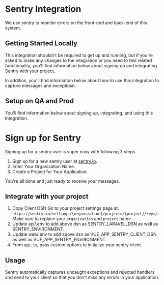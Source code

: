 # Sentry Integration

We use sentry to monitor errors on the front-end and back-end of this system.

## Getting Started Locally

This integration shouldn't be required to get up and running, but if you're asked to make any changes to the integration or you need to test related functionality, you'll find information below about signing up and integrating Sentry with your project.

In addition, you'll find information below about how to use this integration to capture messages and exceptiosn.

## Setup on QA and Prod

You'll find information below about signing up, integrating, and using this integration.

# Sign up for Sentry

Signing up for a sentry user is super easy with following 3 steps.

1. Sign up for a new sentry user at [sentry.io](https://sentry.io).
2. Enter Your Organization Name.
3. Create a Project for Your Application.

You're all done and just ready to receive your messages.

## Integrate with your project

1. Copy Client DSN
Go to your project settings page at. `https://sentry.io/settings/{organization}/projects/{project}/keys/`.
Make sure to replace your `organization` and `project` name.
2. Update api/.env to add above dsn as SENTRY_LARAVEL_DSN as well as SENTRY_ENVIRONMENT.
3. Update web/.env to add above dsn as VUE_APP_SENTRY_CLIENT_DSN as well as VUE_APP_SENTRY_ENVIRONMENT.
4. From `app.js`, pass custom options to initialize your sentry client.

## Usage

Sentry automatically captures uncaught exceptions and rejected handlers and send to your client so that you don't miss any errors in your application.
